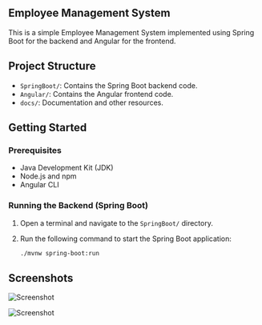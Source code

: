 ## Employee Management System

This is a simple Employee Management System implemented using Spring Boot for the backend and Angular for the frontend.

## Project Structure

- `SpringBoot/`: Contains the Spring Boot backend code.
- `Angular/`: Contains the Angular frontend code.
- `docs/`: Documentation and other resources.

## Getting Started

### Prerequisites

- Java Development Kit (JDK)
- Node.js and npm
- Angular CLI

### Running the Backend (Spring Boot)

1. Open a terminal and navigate to the `SpringBoot/` directory.
2. Run the following command to start the Spring Boot application:

   ```bash
   ./mvnw spring-boot:run
## Screenshots

![Screenshot](docs/EM.PNG)

![Screenshot](docs/EM2.PNG)

